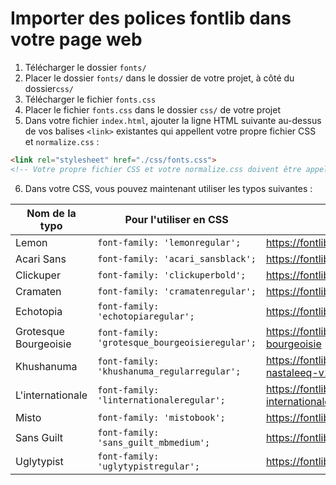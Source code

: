 # Importer des polices fontlib dans votre page web

1. Télécharger le dossier `fonts/`
2. Placer le dossier `fonts/` dans le dossier de votre projet, à côté du dossier`css/`
3. Télécharger le fichier `fonts.css`
4. Placer le fichier `fonts.css` dans le dossier `css/` de votre projet
5. Dans votre fichier `index.html`, ajouter la ligne HTML suivante au-dessus de vos balises `<link>` existantes qui appellent votre propre fichier CSS et `normalize.css` :
```html
<link rel="stylesheet" href="./css/fonts.css">
<!-- Votre propre fichier CSS et votre normalize.css doivent être appelés juste en dessous de cette ligne --> 
```
6. Dans votre CSS, vous pouvez maintenant utiliser les typos suivantes :

| Nom de la typo               | Pour l'utiliser en CSS                                  | Lien fontlib  |
|------------------------------|---------------------------------------------------------|---------------|
| Lemon                 | `font-family: 'lemonregular';`                 | https://fontlibrary.org/en/font/lemon |
| Acari Sans              | `font-family: 'acari_sansblack';`              | https://fontlibrary.org/en/font/acari-sans |
| Clickuper                | `font-family: 'clickuperbold';`                | https://fontlibrary.org/en/font/clickuper |
| Cramaten              | `font-family: 'cramatenregular';`              | https://fontlibrary.org/en/font/cramaten |
| Echotopia             | `font-family: 'echotopiaregular';`             | https://fontlibrary.org/en/font/echotopia |
| Grotesque Bourgeoisie | `font-family: 'grotesque_bourgeoisieregular';` | https://fontlibrary.org/en/font/grotesque-bourgeoisie |
| Khushanuma    | `font-family: 'khushanuma_regularregular';`    | https://fontlibrary.org/en/font/nafees-nastaleeq-v1-02-ttf |
| L'internationale       | `font-family: 'linternationaleregular';`       | https://fontlibrary.org/en/font/l-internationale |
| Misto                    | `font-family: 'mistobook';`                    | https://fontlibrary.org/en/font/misto |
| Sans Guilt          | `font-family: 'sans_guilt_mbmedium';`          | https://fontlibrary.org/en/font/sans-guilt |
| Uglytypist            | `font-family: 'uglytypistregular';`            | https://fontlibrary.org/en/font/uglytypist |
